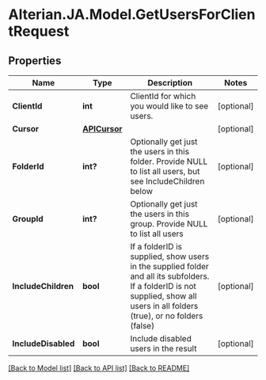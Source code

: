 # Alterian.JA.Model.GetUsersForClientRequest

## Properties

Name | Type | Description | Notes
------------ | ------------- | ------------- | -------------
**ClientId** | **int** | ClientId for which you would like to see users. | [optional] 
**Cursor** | [**APICursor**](APICursor.md) |  | [optional] 
**FolderId** | **int?** | Optionally get just the users in this folder. Provide NULL to list all users, but see IncludeChildren below | [optional] 
**GroupId** | **int?** | Optionally get just the users in this group. Provide NULL to list all users | [optional] 
**IncludeChildren** | **bool** | If a folderID is supplied, show users in the supplied folder and all its subfolders. If a folderID is not supplied, show all users in all folders (true), or no folders (false) | [optional] 
**IncludeDisabled** | **bool** | Include disabled users in the result | [optional] 

[[Back to Model list]](../README.md#documentation-for-models) [[Back to API list]](../README.md#documentation-for-api-endpoints) [[Back to README]](../README.md)

